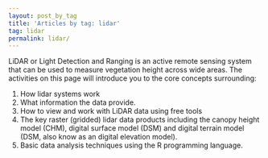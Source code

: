 ```yaml
---
layout: post_by_tag
title: 'Articles by tag: lidar'
tag: lidar
permalink: lidar/
---
```


LiDAR or Light Detection and Ranging is an active remote sensing system that can be used to measure vegetation height across wide areas. The activities on this page will introduce you to the core concepts surrounding:

1. How lidar systems work
2. What information the data provide.
3. How to view and work with LiDAR data using free tools
4. The key raster (gridded) lidar data products including the canopy height model (CHM), digital surface model (DSM) and digital terrain model (DSM, also know as an digital elevation model). 
4. Basic data analysis techniques using the R programming language. 